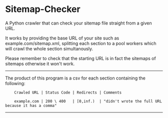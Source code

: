 # Sitemap-Checker
A Python crawler that can check your sitemap file straight from a given URL.

It works by providing the base URL of your site such as example.com/sitemap.xml, 
splitting each section to a pool workers which will crawl the whole section simultanously. 

Please remember to check that the starting URL is in fact the sitemaps of sitemaps otherwise it won't work.

---------------------------------------------------------------------------------------------------------
The product of this program is a csv for each section containing the following:
        
        Crawled URL | Status Code | Redirects | Comments
        
        example.com | 200 \ 400   | [0,inf.)  | "didn't wrote the full URL because it has a comma"
---------------------------------------------------------------------------------------------------------
